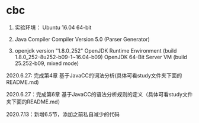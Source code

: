 # cbc

1. 实验环境：
   Ubuntu 16.04 64-bit
2. Java Compiler Compiler Version 5.0 (Parser Generator)

3. openjdk version "1.8.0_252"
   OpenJDK Runtime Environment (build 1.8.0_252-8u252-b09-1~16.04-b09)
   OpenJDK 64-Bit Server VM (build 25.252-b09, mixed mode)



2020.6.27:	完成第4章 基于JavaCC的词法分析(具体可看study文件夹下面的README.md)

2020.6.27：完成第6章 基于JavaCC的语法分析规则的定义（具体可看study文件夹下面的README.md）

2020.7.13：新增6.5节，添加之前私自减少的代码